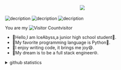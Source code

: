 <h1 align="center"> <a href="https://github.com/ice-abyss"> <img src="https://readme-typing-svg.herokuapp.com/?lines=print(%22Hello%2C%20World!%22);IceAbyss&center=true&size=27"> </a> </h1>

![decription](https://img.shields.io/badge/IceAbyss-Python-blue)
![decription](https://img.shields.io/badge/IceAbyss-Github-orange)
![decription](https://img.shields.io/badge/IceAbyss-Linux-lightgrey)

You are my ![Visitor Count](https://profile-counter.glitch.me/ice-abyss/count.svg)visitor

* :wave:Hello,I am IceAbyss,a junior high school student:school:.
* :book:My favorite programming language is Python:snake:.
* :pencil:I enjoy writing code, it brings me joy:smile:.
* :bust_in_silhouette:My dream is to be a full stack engineer:globe_with_meridians:.


<details>
<summary>github statistics</summary>
<pre><code>
<!--<div align="center"> <img src="https://metrics.lecoq.io/Ice-Abyss?template=classic&config.timezone=Asia%2FShanghai"> </div>--!>

 ![Github Stats](https://github-readme-stats.vercel.app/api?username=Ice-Abyss&show_icons=true&theme=dark&count_private=true)

 ![Most Used Languages](https://github-readme-stats.vercel.app/api/top-langs/?username=Ice-Abyss&theme=dark&layout=compact)


 <!--<div align="center"> <img src="https://github-readme-stats.vercel.app/api/top-langs/?username=Ice-Abyss&hide_title=true&hide_border=true&layout=compact&langs_count=6&text_color=000&icon_color=fff&bg_color=0,52fa5a,4dfcff,c64dff&theme=graywhite" />--!>


<div align="center"> <img height="137px" src="https://github-readme-stats.vercel.app/api?username=Ice-Abyss&hide_title=true&hide_border=true&show_icons=trueline_height=21&text_color=000&icon_color=000&bg_color=0,ea6161,ffc64d,fffc4d,52fa5a&theme=graywhite" />


<!--<div align="center"> <img src="https://activity-graph.herokuapp.com/graph?username=Ice-Abyss&theme=xcode" /> </div>--!>

</code></pre>
</details>


